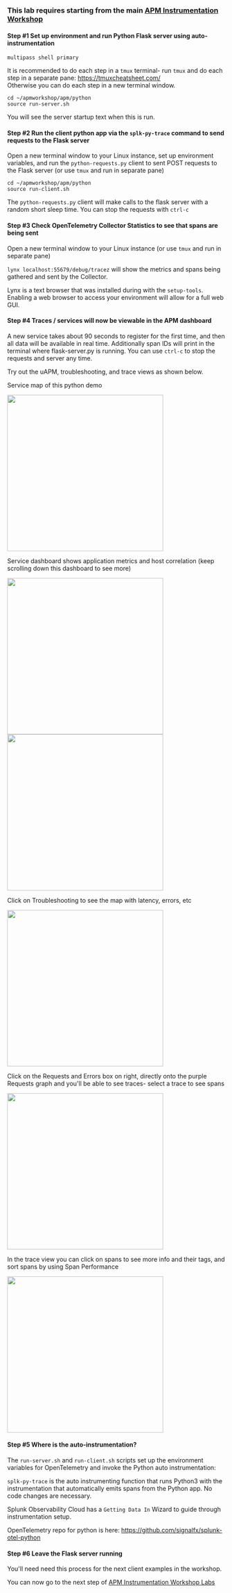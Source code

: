 ### This lab requires starting from the main [APM Instrumentation Workshop](../workshop-steps/3-workshop-labs.md)

#### Step #1 Set up environment and run Python Flask server using auto-instrumentation

`multipass shell primary`

It is recommended to do each step in a `tmux` terminal- run `tmux` and do each step in a separate pane: https://tmuxcheatsheet.com/  
Otherwise you can do each step in a new terminal window.  

```
cd ~/apmworkshop/apm/python
source run-server.sh
```

You will see the server startup text when this is run.

#### Step #2 Run the client python app via the `splk-py-trace` command to send requests to the Flask server

Open a new terminal window to your Linux instance, set up environment variables, and run the `python-requests.py` client to sent POST requests to the Flask server (or use `tmux` and run in separate pane)

```
cd ~/apmworkshop/apm/python
source run-client.sh
```

The `python-requests.py` client will make calls to the flask server with a random short sleep time.
You can stop the requests with `ctrl-c`

#### Step #3 Check OpenTelemetry Collector Statistics to see that spans are being sent

Open a new terminal window to your Linux instance (or use `tmux` and run in separate pane)

`lynx localhost:55679/debug/tracez` will show the metrics and spans being gathered and sent by the Collector.  

Lynx is a text browser that was installed during with the `setup-tools`. Enabling a web browser to access your environment will allow for a full web GUI.  

#### Step #4 Traces / services will now be viewable in the APM dashboard

A new service takes about 90 seconds to register for the first time, and then all data will be available in real time.
Additionally span IDs will print in the terminal where flask-server.py is running.
You can use `ctrl-c` to stop the requests and server any time.

Try out the uAPM, troubleshooting, and trace views as shown below.

Service map of this python demo  

<img src="../../../assets/vlcsnap-00001.png" width="360"> 

Service dashboard shows application metrics and host correlation (keep scrolling down this dashboard to see more)

<img src="../../../assets/vlcsnap-00002.png" width="360">  
<img src="../../../assets/vlcsnap-00003.png" width="360">  

Click on Troubleshooting to see the map with latency, errors, etc  

<img src="../../../assets/vlcsnap-00005.png" width="360"> 

Click on the Requests and Errors box on right, directly onto the purple Requests graph and you'll be able to see traces- select a trace to see spans

<img src="../../../assets/vlcsnap-00004.png" width="360"> 

In the trace view you can click on spans to see more info and their tags, and sort spans by using Span Performance

<img src="../../../assets/vlcsnap-00006.png" width="360"> 

#### Step #5 Where is the auto-instrumentation?

The `run-server.sh` and `run-client.sh` scripts set up the environment variables for OpenTelemetry and invoke the Python auto instrumentation:  

`splk-py-trace` is the auto instrumenting function that runs Python3 with the instrumentation that automatically emits spans from the Python app. No code changes are necessary.

Splunk Observability Cloud has a `Getting Data In` Wizard to guide through instrumentation setup.

OpenTelemetry repo for python is here: https://github.com/signalfx/splunk-otel-python

#### Step #6 Leave the Flask server running

You'll need need this process for the next client examples in the workshop.  

You can now go to the next step of [APM Instrumentation Workshop Labs](../workshop-steps/3-workshop-labs.md)